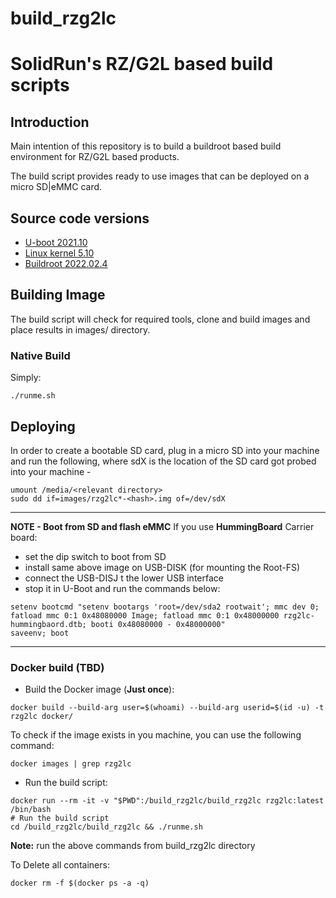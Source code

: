 # build_rzg2lc
# SolidRun's RZ/G2L based build scripts

## Introduction
Main intention of this repository is to build a buildroot based build environment for RZ/G2L based products.

The build script provides ready to use images that can be deployed on a micro SD|eMMC card.

## Source code versions

- [U-boot 2021.10](https://github.com/renesas-rz/renesas-u-boot-cip/commits/v2021.10/rz)
- [Linux kernel 5.10](https://github.com/renesas-rz/rz_linux-cip/commits/rz-5.10-cip22-rt9)
- [Buildroot 2022.02.4](https://github.com/buildroot/buildroot/tree/2022.02.4)

## Building Image

The build script will check for required tools, clone and build images and place results in images/ directory.

### Native Build
Simply:

```
./runme.sh
```

## Deploying
In order to create a bootable SD card, plug in a micro SD into your machine and run the following, where sdX is the location of the SD card got probed into your machine -

```
umount /media/<relevant directory>
sudo dd if=images/rzg2lc*-<hash>.img of=/dev/sdX
```

---
**NOTE - Boot from SD and flash eMMC**
If you use **HummingBoard** Carrier board:
- set the dip switch to boot from SD 
- install same above image on USB-DISK (for mounting the Root-FS)
- connect the USB-DISJ t the lower USB interface
- stop it in U-Boot and run the commands below:
```
setenv bootcmd "setenv bootargs 'root=/dev/sda2 rootwait'; mmc dev 0; fatload mmc 0:1 0x48080000 Image; fatload mmc 0:1 0x48000000 rzg2lc-hummingbaord.dtb; booti 0x48080000 - 0x48000000"
saveenv; boot
```

---

### Docker build (TBD)

* Build the Docker image (<b>Just once</b>):

```
docker build --build-arg user=$(whoami) --build-arg userid=$(id -u) -t rzg2lc docker/
```

To check if the image exists in you machine, you can use the following command:

```
docker images | grep rzg2lc
```

* Run the build script:
```
docker run --rm -it -v "$PWD":/build_rzg2lc/build_rzg2lc rzg2lc:latest /bin/bash
# Run the build script
cd /build_rzg2lc/build_rzg2lc && ./runme.sh
```
**Note:** run the above commands from build_rzg2lc directory

To Delete all containers:
```
docker rm -f $(docker ps -a -q)
```
